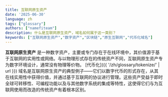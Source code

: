 ```yaml
---
title: 互联网原生资产
date: '2025-06-30'
language: zh
tags: ["glossary"]
authors: ["namefiteam"]
description: 什么是互联网原生资产，域名如何属于这一类别？
keywords: ["互联网原生资产","数字资产","区块链","原生互联网","代币化域名"]
---
```


**互联网原生资产** 是一种数字资产，主要或专门存在于在线环境中，其价值源于基于互联网的实用性或网络。与以物理形式存在的传统资产不同，互联网原生资产专为数字环境设计，通常没有物理等价物。 [代币化]({{ '/zh/glossary/tokenize/' | url }}) 域名是互联网原生资产的典型例子——它们以数字代币的形式存在，从其在线实用性中获得价值，并通过基于互联网的协议进行管理。这些资产受益于即时全球可转移性、可编程功能以及与其他数字系统的集成等特性，这使得它们与为互联网使用而改造的传统资产有着根本区别。
